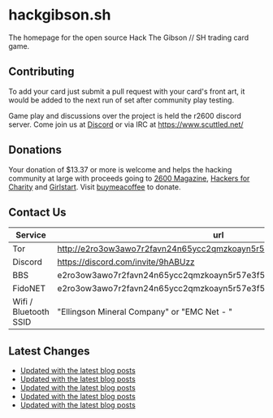 # hackgibson.sh
The homepage for the open source Hack The Gibson // SH trading card game.


## Contributing

To add your card just submit a pull request with your card's front art, it would be added to the next run of set after community play testing.

Game play and discussions over the project is held the r2600 discord server. Come join us at [Discord](https://discord.com/invite/9hABUzz) or via IRC at https://www.scuttled.net/


## Donations

Your donation of $13.37 or more is welcome and helps the hacking community at large with proceeds going to [2600 Magazine](https://2600.com/), [Hackers for Charity](https://hackersforcharity.org) and [Girlstart](https://girlstart.org).  Visit [buymeacoffee](https://www.buymeacoffee.com/hackgibson.sh) to donate.


## Contact Us

Service | url
-|-
Tor | http://e2ro3ow3awo7r2favn24n65ycc2qmzkoayn5r57e3f56nvjwdcgg32ad.onion
Discord | https://discord.com/invite/9hABUzz
BBS | e2ro3ow3awo7r2favn24n65ycc2qmzkoayn5r57e3f56nvjwdcgg32ad.onion:23
FidoNET | e2ro3ow3awo7r2favn24n65ycc2qmzkoayn5r57e3f56nvjwdcgg32ad.onion:24554
Wifi / Bluetooth SSID | "Ellingson Mineral Company" or "EMC Net - <fidonet address>"

## Latest Changes
<!-- BLOG-POST-LIST:START -->
- [Updated with the latest blog posts](https://github.com/DFW2600/hackgibson.sh/commit/08c3aca30470cda9c2d89c774c60fa4535f8164c)
- [Updated with the latest blog posts](https://github.com/DFW2600/hackgibson.sh/commit/fd92d6836018d97eee6cdd045199b51419b24c6d)
- [Updated with the latest blog posts](https://github.com/DFW2600/hackgibson.sh/commit/e850e403e9f9f932dd331d6cddb20eb27c938c97)
- [Updated with the latest blog posts](https://github.com/DFW2600/hackgibson.sh/commit/3127eab5cd7d2fe867090b44e20421c0f2152c03)
- [Updated with the latest blog posts](https://github.com/DFW2600/hackgibson.sh/commit/90d326b11b28624e5394eb60064c61c8bb57cc1c)
<!-- BLOG-POST-LIST:END -->

